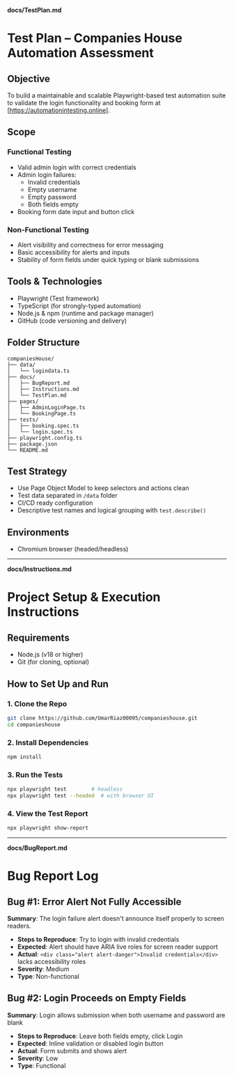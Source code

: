 **docs/TestPlan.md**

# Test Plan – Companies House Automation Assessment

## Objective

To build a maintainable and scalable Playwright-based test automation suite to validate the login functionality and booking form at [https://automationintesting.online].

## Scope

### Functional Testing

- Valid admin login with correct credentials
- Admin login failures:
  - Invalid credentials
  - Empty username
  - Empty password
  - Both fields empty
- Booking form date input and button click

### Non-Functional Testing

- Alert visibility and correctness for error messaging
- Basic accessibility for alerts and inputs
- Stability of form fields under quick typing or blank submissions

## Tools & Technologies

- Playwright (Test framework)
- TypeScript (for strongly-typed automation)
- Node.js & npm (runtime and package manager)
- GitHub (code versioning and delivery)

## Folder Structure

```
companiesHouse/
├── data/
│   └── logindata.ts
├── docs/
│   ├── BugReport.md
│   ├── Instructions.md
│   └── TestPlan.md
├── pages/
│   ├── AdminLoginPage.ts
│   └── BookingPage.ts
├── tests/
│   ├── booking.spec.ts
│   └── login.spec.ts
├── playwright.config.ts
├── package.json
└── README.md
```

## Test Strategy

- Use Page Object Model to keep selectors and actions clean
- Test data separated in `/data` folder
- CI/CD ready configuration
- Descriptive test names and logical grouping with `test.describe()`

## Environments

- Chromium browser (headed/headless)

---

**docs/Instructions.md**

# Project Setup & Execution Instructions

## Requirements

- Node.js (v18 or higher)
- Git (for cloning, optional)

## How to Set Up and Run

### 1. Clone the Repo

```bash
git clone https://github.com/UmarRiaz00095/companieshouse.git
cd companieshouse
```

### 2. Install Dependencies

```bash
npm install
```

### 3. Run the Tests

```bash
npx playwright test        # headless
npx playwright test --headed  # with browser UI
```

### 4. View the Test Report

```bash
npx playwright show-report
```

---

**docs/BugReport.md**

# Bug Report Log

## Bug #1: Error Alert Not Fully Accessible

**Summary**: The login failure alert doesn't announce itself properly to screen readers.

- **Steps to Reproduce**: Try to login with invalid credentials
- **Expected**: Alert should have ARIA live roles for screen reader support
- **Actual**: `<div class="alert alert-danger">Invalid credentials</div>` lacks accessibility roles
- **Severity**: Medium
- **Type**: Non-functional

## Bug #2: Login Proceeds on Empty Fields

**Summary**: Login allows submission when both username and password are blank

- **Steps to Reproduce**: Leave both fields empty, click Login
- **Expected**: Inline validation or disabled login button
- **Actual**: Form submits and shows alert
- **Severity**: Low
- **Type**: Functional

